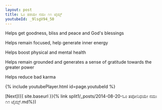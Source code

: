 ```yaml
---
layout: post
title: ಓಂ ಹರಯೇ ನಮಃ ೧೧ ಟೈಮ್ಸ್
youtubeId: _9lsgV94_50
---
```

 
 
Helps get goodness, bliss and peace and God's blessings
 
Helps remain focused, help generate inner energy 
 
Helps boost physical and mental health 
 
Helps remain grounded and generates a sense of gratitude towards the greater power 
 
Helps reduce bad karma
 
 
 
 


{% include youtubePlayer.html id=page.youtubeId %}
 
[Next]({{ site.baseurl }}{% link  split1/_posts/2014-08-20-ಓಂ ತಪೋನಿಧಯೇ ನಮಃ ೧೧ ಟೈಮ್ಸ್.md%})
 
